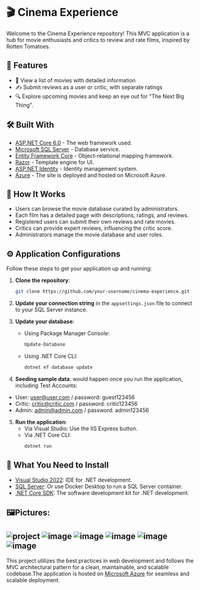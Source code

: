 # 🎬 Cinema Experience

Welcome to the Cinema Experience repository! This MVC application is a hub for movie enthusiasts and critics to review and rate films, inspired by Rotten Tomatoes.

## 🌟 Features

- 🎥 View a list of movies with detailed information
- ✍️ Submit reviews as a user or critic, with separate ratings
- 🔍 Explore upcoming movies and keep an eye out for "The Next Big Thing".

## 🛠 Built With

- [ASP.NET Core 6.0](https://dotnet.microsoft.com/apps/aspnet) - The web framework used.
- [Microsoft SQL Server](https://www.microsoft.com/en-us/sql-server/sql-server-downloads) - Database service.
- [Entity Framework Core](https://docs.microsoft.com/en-us/ef/core/) - Object-relational mapping framework.
- [Razor](https://docs.microsoft.com/en-us/aspnet/core/mvc/views/razor?view=aspnetcore-6.0) - Template engine for UI.
- [ASP.NET Identity](https://docs.microsoft.com/en-us/aspnet/core/security/authentication/identity?view=aspnetcore-6.0&tabs=visual-studio) - Identity management system.
- [Azure](cinemaexperience.azurewebsites.net) - The site is deployed and hosted on Microsoft Azure.

## 🚀 How It Works

- Users can browse the movie database curated by administrators.
- Each film has a detailed page with descriptions, ratings, and reviews.
- Registered users can submit their own reviews and rate movies.
- Critics can provide expert reviews, influencing the critic score.
- Administrators manage the movie database and user roles.

## ⚙️ Application Configurations

Follow these steps to get your application up and running:

1. **Clone the repository**:
    ```bash
    git clone https://github.com/your-username/cinema-experience.git
    ```
2. **Update your connection string** in the `appsettings.json` file to connect to your SQL Server instance.

3. **Update your database**:
    - Using Package Manager Console:
        ```powershell
        Update-Database
        ```
    - Using .NET Core CLI:
        ```bash
        dotnet ef database update
        ```

4. **Seeding sample data**:
would happen once you run the application, including Test Accounts:

- User: user@user.com / password: guest123456
- Critic: critic@critic.com / password: critic123456
- Admin: admin@admin.com / password: admin123456

5. **Run the application**:
    - Via Visual Studio: Use the IIS Express button.
    - Via .NET Core CLI:
        ```bash
        dotnet run
        ```

## 🔧 What You Need to Install
- [Visual Studio 2022](https://visualstudio.microsoft.com/vs/): IDE for .NET development.
- [SQL Server](https://www.microsoft.com/en-us/sql-server/sql-server-downloads): Or use Docker Desktop to run a SQL Server container.
- [.NET Core SDK](https://dotnet.microsoft.com/download/dotnet/6.0): The software development kit for .NET development.


## 🖼️Pictures:
![project](https://github.com/BaiToshoo/CinemaExperience/assets/79370695/e3bd46d5-88b6-4eb7-a3e2-7fb568271ef8)
![image](https://github.com/BaiToshoo/CinemaExperience/assets/79370695/65c7d140-f92c-4c54-a837-2c7f4e2179e6)
![image](https://github.com/BaiToshoo/CinemaExperience/assets/79370695/d5439c67-8bae-403d-88ab-d15fa80c5089)
![image](https://github.com/BaiToshoo/CinemaExperience/assets/79370695/bb359500-594a-4630-86ea-c40bfecfd1db)
![image](https://github.com/BaiToshoo/CinemaExperience/assets/79370695/b16749e0-accc-413e-9e62-bb6cffad735c)
![image](https://github.com/BaiToshoo/CinemaExperience/assets/79370695/3b2965d4-02af-42e0-b509-4966a03827ce)
---

This project utilizes the best practices in web development and follows the MVC architectural pattern for a clean, maintainable, and scalable codebase.The application is hosted on [Microsoft Azure](cinemaexperience.azurewebsites.net) for seamless and scalable deployment.



